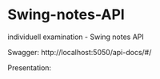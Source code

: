 # Swing-notes-API
individuell examination - Swing notes API

Swagger:
http://localhost:5050/api-docs/#/

Presentation:


